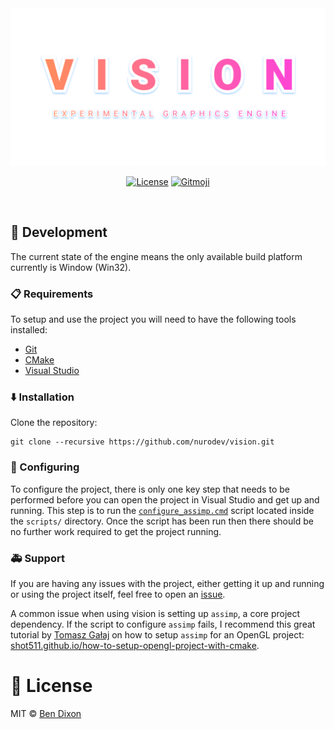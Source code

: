 <div align='center'>

  <a href='https://github.com/nurodev/vision'>
    <img alt='Canvas' src='./.github/assets/banner.png?raw=true' />
  </a>

  [![License](https://img.shields.io/badge/%20%F0%9F%93%84%20MIT-3287ef.svg?longCache=true&style=for-the-badge)](https://opensource.org/licenses/MIT) 
  [![Gitmoji](https://img.shields.io/badge/-%20%F0%9F%98%9C-FFDD67.svg?longCache=true&style=for-the-badge)](https://gitmoji.carloscuesta.me/) 

  <br />
</div>

## 🔨 Development

The current state of the engine means the only available build platform currently is Window (Win32).

###  📋 Requirements

To setup and use the project you will need to have the following tools installed:
 - [Git](https://git-scm.com)
 - [CMake](https://cmake.org) 
 - [Visual Studio](https://visualstudio.microsoft.com) 

### ⬇️ Installation

Clone the repository:
```shell
git clone --recursive https://github.com/nurodev/vision.git
```

### 🔧 Configuring
To configure the project, there is only one key step that needs to be performed before you can open the project in Visual Studio and get up and running.
This step is to run the [`configure_assimp.cmd`](./scripts/configure_assimp.cmd) script located inside the `scripts/` directory.
Once the script has been run then there should be no further work required to get the project running.

### 🚑 Support
If you are having any issues with the project, either getting it up and running or using the project itself, feel free to open an [issue](https://github.com/nurodev/vision/issues).

A common issue when using vision is setting up `assimp`, a core project dependency. If the script to configure `assimp` fails, I recommend this great
tutorial by [Tomasz Gałaj](https://github.com/Shot511) on how to setup `assimp` for an OpenGL project: [shot511.github.io/how-to-setup-opengl-project-with-cmake](https://shot511.github.io/2018-05-29-how-to-setup-opengl-project-with-cmake).

# 📄 License

MIT © [Ben Dixon](https://github.com/nurodev/vision/blob/master/LICENSE)
